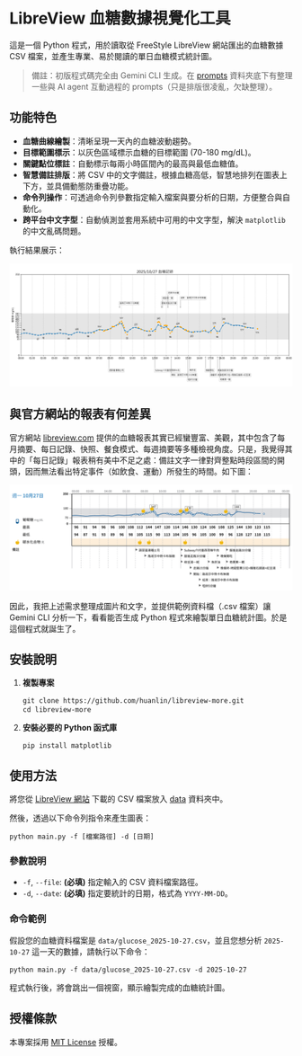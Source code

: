 # LibreView 血糖數據視覺化工具

這是一個 Python 程式，用於讀取從 FreeStyle LibreView 網站匯出的血糖數據 CSV 檔案，並產生專業、易於閱讀的單日血糖模式統計圖。

> 備註：初版程式碼完全由 Gemini CLI 生成。在 [prompts](prompts) 資料夾底下有整理一些與 AI agent 互動過程的 prompts（只是排版很凌亂，欠缺整理）。

## 功能特色

* **血糖曲線繪製**：清晰呈現一天內的血糖波動趨勢。
* **目標範圍標示**：以灰色區域標示血糖的目標範圍 (70-180 mg/dL)。
* **關鍵點位標註**：自動標示每兩小時區間內的最高與最低血糖值。
* **智慧備註排版**：將 CSV 中的文字備註，根據血糖高低，智慧地排列在圖表上下方，並具備動態防重疊功能。
* **命令列操作**：可透過命令列參數指定輸入檔案與要分析的日期，方便整合與自動化。
* **跨平台中文字型**：自動偵測並套用系統中可用的中文字型，解決 `matplotlib` 的中文亂碼問題。

執行結果展示：

![](demo.png)

## 與官方網站的報表有何差異

官方網站 [libreview.com](https://www.libreview.com/) 提供的血糖報表其實已經蠻豐富、美觀，其中包含了每月摘要、每日記錄、快照、餐食模式、每週摘要等多種檢視角度。只是，我覺得其中的「每日記錄」報表稍有美中不足之處：備註文字一律對齊整點時段區間的開頭，因而無法看出特定事件（如飲食、運動）所發生的時間。如下圖：

![](demo-libreview-report.png)

因此，我把上述需求整理成圖片和文字，並提供範例資料檔（.csv 檔案）讓 Gemini CLI 分析一下，看看能否生成 Python 程式來繪製單日血糖統計圖。於是這個程式就誕生了。

## 安裝說明

1. **複製專案**

    ```shell
    git clone https://github.com/huanlin/libreview-more.git
    cd libreview-more
    ```

2. **安裝必要的 Python 函式庫**

    ```shell
    pip install matplotlib
    ```

## 使用方法

將您從 [LibreView 網站](https://www.libreview.com/) 下載的 CSV 檔案放入 [data](data) 資料夾中。

然後，透過以下命令列指令來產生圖表：

```shell
python main.py -f [檔案路徑] -d [日期]
```

### 參數說明

* `-f`, `--file`: **(必填)** 指定輸入的 CSV 資料檔案路徑。
* `-d`, `--date`: **(必填)** 指定要統計的日期，格式為 `YYYY-MM-DD`。

### 命令範例

假設您的血糖資料檔案是 `data/glucose_2025-10-27.csv`，並且您想分析 `2025-10-27` 這一天的數據，請執行以下命令：

```shell
python main.py -f data/glucose_2025-10-27.csv -d 2025-10-27
```

程式執行後，將會跳出一個視窗，顯示繪製完成的血糖統計圖。

## 授權條款

本專案採用 [MIT License](LICENSE) 授權。
